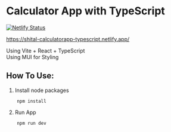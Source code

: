 # Calculator App with TypeScript

[![Netlify Status](https://api.netlify.com/api/v1/badges/35c65462-514d-4717-95f7-487a160cefca/deploy-status)](https://app.netlify.com/sites/shital-calculatorapp-typescript/deploys)

https://shital-calculatorapp-typescript.netlify.app/

Using Vite + React + TypeScript  
Using MUI for Styling

## How To Use:

1. Install node packages

```shell
    npm install
```

2. Run App

```shell
    npm run dev
```